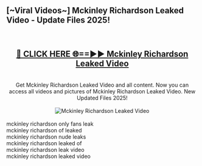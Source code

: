 <h2>[~Viral Videos~] Mckinley Richardson Leaked Video - Update Files 2025!</h2>
<br>
<div align="center">
<h2><a href="https://betterlinks.top/A2PfLJ" rel="nofollow">🔴 CLICK HERE 🌐==►► Mckinley Richardson Leaked Video</a></h2>
<br>
Get Mckinley Richardson Leaked Video and all content. Now you can access all videos and pictures of Mckinley Richardson Leaked Video. New Updated Files 2025!
<br>
<br>
<a href="https://betterlinks.top/A2PfLJ" rel="nofollow" data-target="animated-image.originalLink"><img src="https://i.ibb.co.com/WyWwxjT/player-gif2.gif" alt="Mckinley Richardson Leaked Video" style="max-width: 100%; display: inline-block;" data-target="animated-image.originalImage"></a>
</div>
<br>
mckinley richardson only fans leak<br>
mckinley richardson of leaked<br>
mckinley richardson nude leaks<br>
mckinley richardson leaked of<br>
mckinley richardson leak video<br>
mckinley richardson leaked video